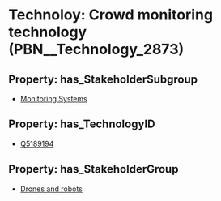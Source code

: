 # Technoloy: __Crowd monitoring technology__ (PBN__Technology_2873)

## Property: has_StakeholderSubgroup

* [Monitoring Systems](PBN__TechSubgroup_31)

## Property: has_TechnologyID

* [Q5189194](Q5189194)

## Property: has_StakeholderGroup

* [Drones and robots](PBN__TechGroup_17)

